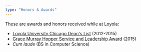 ```yaml
---
type: "Honors & Awards"
---
```


These are awards and honors received while at Loyola:

* [Loyola University Chicago Dean's List](http://www.luc.edu/cas/academics_honors.shtml) (2012-2015)
* [Grace Murray Hopper Service and Leadership Award](http://www.luc.edu/cs/academics/awards/) (2015)
* *Cum laude* (BS in Computer Science)
